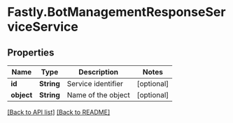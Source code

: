 # Fastly.BotManagementResponseServiceService

## Properties

Name | Type | Description | Notes
------------ | ------------- | ------------- | -------------
**id** | **String** | Service identifier | [optional] 
**object** | **String** | Name of the object | [optional] 


[[Back to API list]](../../README.md#endpoints) [[Back to README]](../../README.md)
